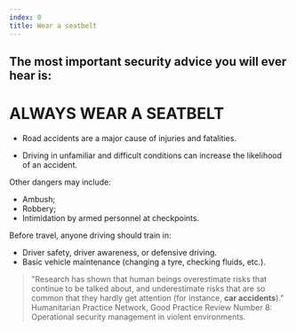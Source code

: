 ```yaml
---
index: 0
title: Wear a seatbelt
---
```

## The most important security advice you will ever hear is: 

# ALWAYS WEAR A SEATBELT

*	Road accidents are a major cause of injuries and fatalities. 

*	Driving in unfamiliar and difficult conditions can increase the likelihood of an accident. 

Other dangers may include: 
*	Ambush;
*	Robbery;
*	Intimidation by armed personnel at checkpoints. 

Before travel, anyone driving should train in: 

*	Driver safety, driver awareness, or defensive driving.
*	Basic vehicle maintenance (changing a tyre, checking fluids, etc.).

> "Research has shown that human beings overestimate risks that continue to be talked about, and underestimate risks that are so common that they hardly get attention (for instance, **car accidents**)." Humanitarian Practice Network, Good Practice Review Number 8: Operational security management in violent environments.